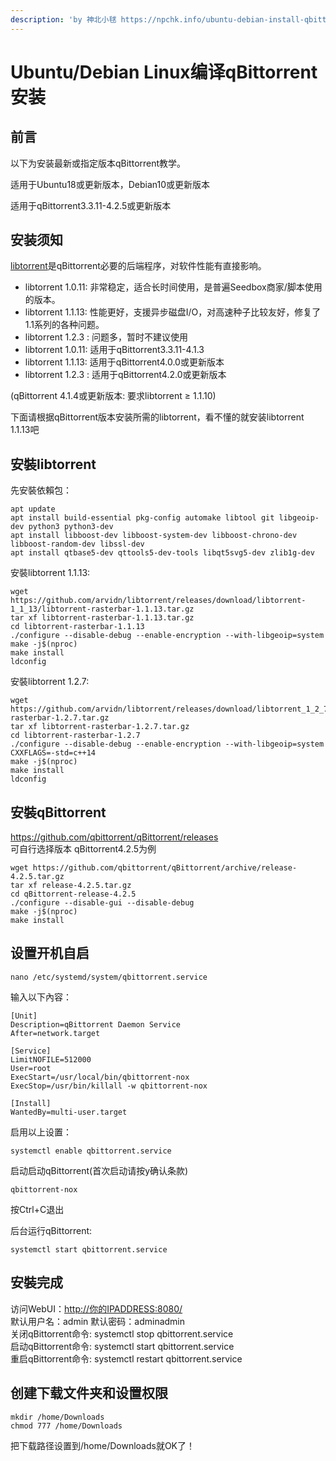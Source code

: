 ```yaml
---
description: 'by 神北小毬 https://npchk.info/ubuntu-debian-install-qbittorrent/'
---
```


# Ubuntu/Debian Linux编译qBittorrent安装

## 前言

以下为安装最新或指定版本qBittorrent教学。

 适用于Ubuntu18或更新版本，Debian10或更新版本 

适用于qBittorrent3.3.11-4.2.5或更新版本

## 安装须知

[libtorrent](https://github.com/arvidn/libtorrent)是qBittorrent必要的后端程序，对软件性能有直接影响。

* libtorrent 1.0.11: 非常稳定，适合长时间使用，是普遍Seedbox商家/脚本使用的版本。 
* libtorrent 1.1.13: 性能更好，支援异步磁盘I/O，对高速种子比较友好，修复了1.1系列的各种问题。
* libtorrent 1.2.3 : 问题多，暂时不建议使用 
* libtorrent 1.0.11: 适用于qBittorrent3.3.11-4.1.3 
* libtorrent 1.1.13: 适用于qBittorrent4.0.0或更新版本 
* libtorrent 1.2.3 : 适用于qBittorrent4.2.0或更新版本

\(qBittorrent 4.1.4或更新版本: 要求libtorrent ≥ 1.1.10\)

下面请根据qBittorrent版本安装所需的libtorrent，看不懂的就安装libtorrent 1.1.13吧

## 安裝libtorrent

先安裝依賴包：

```text
apt update
apt install build-essential pkg-config automake libtool git libgeoip-dev python3 python3-dev
apt install libboost-dev libboost-system-dev libboost-chrono-dev libboost-random-dev libssl-dev
apt install qtbase5-dev qttools5-dev-tools libqt5svg5-dev zlib1g-dev
```

安裝libtorrent 1.1.13:

```text
wget https://github.com/arvidn/libtorrent/releases/download/libtorrent-1_1_13/libtorrent-rasterbar-1.1.13.tar.gz
tar xf libtorrent-rasterbar-1.1.13.tar.gz
cd libtorrent-rasterbar-1.1.13
./configure --disable-debug --enable-encryption --with-libgeoip=system
make -j$(nproc)
make install
ldconfig
```

安裝libtorrent 1.2.7:

```text
wget https://github.com/arvidn/libtorrent/releases/download/libtorrent_1_2_7/libtorrent-rasterbar-1.2.7.tar.gz
tar xf libtorrent-rasterbar-1.2.7.tar.gz
cd libtorrent-rasterbar-1.2.7
./configure --disable-debug --enable-encryption --with-libgeoip=system CXXFLAGS=-std=c++14
make -j$(nproc)
make install
ldconfig
```

## 安裝qBittorrent

https://github.com/qbittorrent/qBittorrent/releases  
可自行选择版本 qBittorrent4.2.5为例

```text
wget https://github.com/qbittorrent/qBittorrent/archive/release-4.2.5.tar.gz
tar xf release-4.2.5.tar.gz
cd qBittorrent-release-4.2.5
./configure --disable-gui --disable-debug
make -j$(nproc)
make install
```

## 设置开机自启

```text
nano /etc/systemd/system/qbittorrent.service
```

输入以下內容：

```text
[Unit]
Description=qBittorrent Daemon Service
After=network.target

[Service]
LimitNOFILE=512000
User=root
ExecStart=/usr/local/bin/qbittorrent-nox
ExecStop=/usr/bin/killall -w qbittorrent-nox

[Install]
WantedBy=multi-user.target
```

启用以上设置：

```text
systemctl enable qbittorrent.service
```

启动启动qBittorrent\(首次启动请按y确认条款\)

```text
qbittorrent-nox
```

按Ctrl+C退出

后台运行qBittorrent:

```text
systemctl start qbittorrent.service
```

## 安裝完成

访问WebUI：[http://你的IPADDRESS:8080/](http://你的IPADDRESS:8080/)   
默认用户名：admin 默认密码：adminadmin   
关闭qBittorrent命令: systemctl stop qbittorrent.service   
启动qBittorrent命令: systemctl start qbittorrent.service   
重启qBittorrent命令: systemctl restart qbittorrent.service

## 创建下载文件夹和设置权限

```text
mkdir /home/Downloads
chmod 777 /home/Downloads
```

把下载路径设置到/home/Downloads就OK了！

